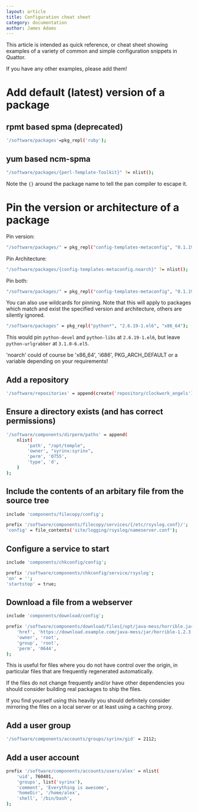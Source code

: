 ```yaml
---
layout: article
title: Configuration cheat sheet
category: documentation
author: James Adams
---
```


This article is intended as quick reference, or cheat sheet showing examples of a variety of common and simple configuration snippets in Quattor.

If you have any other examples, please add them!


Add default (latest) version of a package
=========================================
rpmt based spma (deprecated)
----------------------------

```sh
'/software/packages'=pkg_repl('ruby');
```

yum based ncm-spma
------------------

```sh
"/software/packages/{perl-Template-Toolkit}" ?= nlist();
```

<div class="alert alert-info">
  <p>Note the <code>{}</code> around the package name to tell the pan compiler to escape it.
</div>


Pin the version or architecture of a package
============================================
Pin version:

```sh
"/software/packages/" = pkg_repl("config-templates-metaconfig", "0.1.19-1.el6");
```

Pin Architecture:

```sh
"/software/packages/{config-templates-metaconfig.noarch}" ?= nlist();
```

Pin both:

```sh
"/software/packages/" = pkg_repl("config-templates-metaconfig", "0.1.19-1.el6", "noarch");
```

You can also use wildcards for pinning.
Note that this will apply to packages which match and exist the specified version and architecture, others are silently ignored.

```sh
"/software/packages" = pkg_repl("python*", "2.6.19-1.el6", "x86_64");
```

This would pin `python-devel` and `python-libs` at `2.6.19-1.el6`, but leave `python-urlgrabber` at `3.1.0-6.el5`.

<div class="alert alert-info">
  <p>'noarch' could of course be 'x86_64', 'i686', PKG_ARCH_DEFAULT or a variable depending on your requirements!</p>
</div>


Add a repository
----------------

```sh
'/software/repositories' = append(create('repository/clockwork_angels'));
```

Ensure a directory exists (and has correct permissions)
-------------------------------------------------------
```sh
'/software/components/dirperm/paths' = append(
    nlist(
        'path', "/opt/temple",
        'owner', "syrinx:syrinx",
        'perm', '0755',
        'type', 'd',
    )
);

```


Include the contents of an arbitary file from the source tree
-------------------------------------------------------------

```sh
include 'components/filecopy/config';

prefix '/software/components/filecopy/services/{/etc/rsyslog.conf}/';
'config' = file_contents('site/logging/rsyslog/nameserver.conf');
```

Configure a service to start
----------------------------

```sh
include 'components/chkconfig/config';

prefix '/software/components/chkconfig/service/rsyslog';
'on' = '';
'startstop' = true;
```

Download a file from a webserver
--------------------------------

```sh
include 'components/download/config';

prefix '/software/components/download/files{/opt/java-mess/horrible.jar}' = nlist(
    'href', 'https://download.example.com/java-mess/jar/horrible-1.2.3.jar',
    'owner', 'root',
    'group', 'root',
    'perm', '0644',
);

```

<div class="alert alert-info">
  <p>This is useful for files where you do not have control over the origin, in particular files that are frequently regenerated automatically.</p>
  <p>If the files do not change frequently and/or have other dependencies you should consider building real packages to ship the files.</p>
  <p>If you find yourself using this heavily you should definitely consider mirroring the files on a local server or at least using a caching proxy.</p>
</div>

Add a user group
-----------
```sh
'/software/components/accounts/groups/syrinx/gid' = 2112;

```


Add a user account
------------------

```sh
prefix '/software/components/accounts/users/alex' = nlist(
    'uid', 760401,
    'groups', list('syrinx'),
    'comment', 'Everything is awesome',
    'homeDir', '/home/alex',
    'shell', '/bin/bash',
);
```
